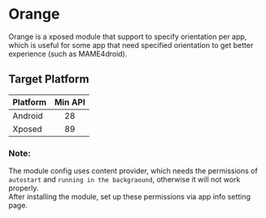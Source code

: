 # Orange

Orange is a xposed module that support to specify orientation per app, which is useful for some app
that need specified orientation to get better experience (such as MAME4droid).

## Target Platform

| Platform | Min API |
| :------- | :-----: |
| Android  |   28    |  
| Xposed   |   89    |

### Note:

The module config uses content provider, which needs the permissions of `autostart`
and `running in the backgraound`, otherwise it will not work properly.  
After installing the module, set up these permissions via app info setting page.